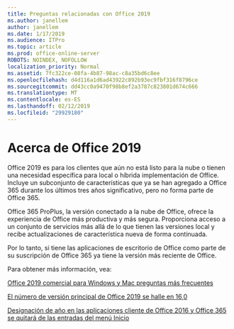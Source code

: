 ```yaml
---
title: Preguntas relacionadas con Office 2019
ms.author: janellem
author: janellem
ms.date: 1/17/2019
ms.audience: ITPro
ms.topic: article
ms.prod: office-online-server
ROBOTS: NOINDEX, NOFOLLOW
localization_priority: Normal
ms.assetid: 7fc322ce-08fa-4b87-98ac-c8a35bd6c8ee
ms.openlocfilehash: d4d116a1d6ad43922c892b93ec9fbf316f8796ce
ms.sourcegitcommit: dd43cc0a9470f98b8ef2a3787c823801d674c666
ms.translationtype: MT
ms.contentlocale: es-ES
ms.lasthandoff: 02/12/2019
ms.locfileid: "29929180"
---
```

# <a name="about-office-2019"></a>Acerca de Office 2019

Office 2019 es para los clientes que aún no está listo para la nube o tienen una necesidad específica para local o híbrida implementación de Office. Incluye un subconjunto de características que ya se han agregado a Office 365 durante los últimos tres años significativo, pero no forma parte de Office 365.
  
Office 365 ProPlus, la versión conectado a la nube de Office, ofrece la experiencia de Office más productiva y más segura. Proporciona acceso a un conjunto de servicios más allá de lo que tienen las versiones local y recibe actualizaciones de característica nueva de forma continuada.
  
Por lo tanto, si tiene las aplicaciones de escritorio de Office como parte de su suscripción de Office 365 ya tiene la versión más reciente de Office.
  
Para obtener más información, vea:
  
[Office 2019 comercial para Windows y Mac preguntas más frecuentes](https://support.microsoft.com/help/4133312)
  
[El número de versión principal de Office 2019 se halle en 16,0](https://docs.microsoft.com/deployoffice/office2019/overview)
  
[Designación de año en las aplicaciones cliente de Office 2016 y Office 365 se quitará de las entradas del menú Inicio](https://support.office.com/article/8fe5e052-76d2-49de-af30-2e84ed3da907?wt.mc_id=Alchemy_ClientDIA)
  

